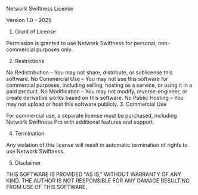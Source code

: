 Network Swiftness License

Version 1.0 – 2025

1. Grant of License

Permission is granted to use Network Swiftness for personal, non-commercial purposes only.

2. Restrictions

No Redistribution – You may not share, distribute, or sublicense this software.
No Commercial Use – You may not use this software for commercial purposes, including selling, hosting as a service, or using it in a paid product.
No Modification – You may not modify, reverse-engineer, or create derivative works based on this software.
No Public Hosting – You may not upload or host this software publicly.
3. Commercial Use

For commercial use, a separate license must be purchased, including Network Swiftness Pro with additional features and support.

4. Termination

Any violation of this license will result in automatic termination of rights to use Network Swiftness.

5. Disclaimer

THIS SOFTWARE IS PROVIDED "AS IS," WITHOUT WARRANTY OF ANY KIND. THE AUTHOR IS NOT RESPONSIBLE FOR ANY DAMAGE RESULTING FROM USE OF THIS SOFTWARE.
